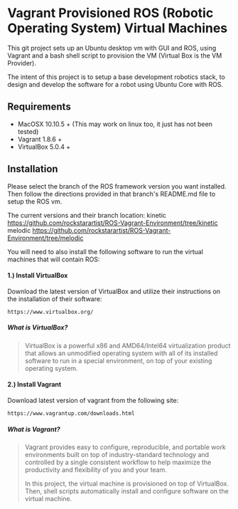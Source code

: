 # Vagrant Provisioned ROS (Robotic Operating System) Virtual Machines

This git project sets up an Ubuntu desktop vm with GUI and ROS, using Vagrant and a
bash shell script to provision the VM (Virtual Box is the VM Provider).

The intent of this project is to setup a base development robotics stack, to
design and develop the software for a robot using Ubuntu Core with ROS.

## Requirements

* MacOSX 10.10.5 +  (This may work on linux too, it just has not been tested)
* Vagrant 1.8.6 +
* VirtualBox 5.0.4 +

## Installation
Please select the branch of the ROS framework version you want installed. Then follow the directions
provided in that branch's README.md file to setup the ROS vm. 

The current versions and their branch location:
kinetic https://github.com/rockstarartist/ROS-Vagrant-Environment/tree/kinetic
melodic https://github.com/rockstarartist/ROS-Vagrant-Environment/tree/melodic

You will need to also install the following software to run the virtual machines that will contain ROS:

#### 1.) Install VirtualBox
Download the latest version of VirtualBox and utilize their instructions on the
installation of their software:
```
https://www.virtualbox.org/
```
##### What is VirtualBox?
> VirtualBox is a powerful x86 and AMD64/Intel64 virtualization product that allows an unmodified operating system with all of its installed software to run in a special environment, on top of your existing operating system.

#### 2.) Install Vagrant
Download latest version of vagrant from the following site:
```
https://www.vagrantup.com/downloads.html
```
##### What is Vagrant?
> Vagrant provides easy to configure, reproducible, and portable work environments built on top of industry-standard technology and controlled by a single consistent workflow to help maximize the productivity and flexibility of you and your team.
>
>In this project, the virtual machine is provisioned on top of VirtualBox. Then, shell scripts automatically install and configure software on the virtual machine.
